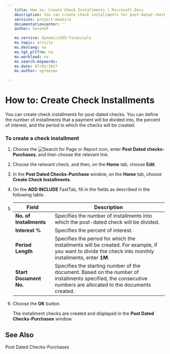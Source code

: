 ```yaml
---
    title: How to: Create Check Installments | Microsoft Docs
    description: You can create check installments for post-dated checks. You can define the number of installments that a payment will be divided into, the percent of interest, and the period in which the checks will be created.
    services: project-madeira
    documentationcenter: ''
    author: SorenGP

    ms.service: dynamics365-financials
    ms.topic: article
    ms.devlang: na
    ms.tgt_pltfrm: na
    ms.workload: na
    ms.search.keywords:
    ms.date: 07/01/2017
    ms.author: sgroespe

---
```

# How to: Create Check Installments
You can create check installments for post-dated checks. You can define the number of installments that a payment will be divided into, the percent of interest, and the period in which the checks will be created.  
  
### To create a check installment  
  
1.  Choose the ![Search for Page or Report](media/ui-search/search_small.png "Search for Page or Report icon") icon, enter **Post Dated checks-Purchases**, and then choose the relevant link.  
  
2.  Choose the relevant check, and then, on the **Home** tab, choose **Edit**.  
  
3.  In the **Post Dated Checks-Purchase** window, on the **Home** tab, choose **Create Check Installments**.  
  
4.  On the **ADD INCLUDE<!--[!INCLUDE[bp_optionsheading](../../includes/bp_optionsheading_md.md)]-->** FastTab, fill in the fields as described in the following table.  
  
5.  |Field|Description|  
    |---------------------------------|---------------------------------------|  
    |**No. of Installments**|Specifies the number of installments into which the post-dated check will be divided.|  
    |**Interest %**|Specifies the percent of interest.|  
    |**Period Length**|Specifies the period for which the installments will be created. For example, if you want to divide the check into monthly installments, enter **1M**.|  
    |**Start Document No.**|Specifies the starting number of the document. Based on the number of installments specified, the consecutive numbers are allocated to the documents created.|  
  
6.  Choose the **OK** button.  
  
     The installment checks are created and displayed in the **Post Dated Checks-Purchases** window.  
  
## See Also  
 Post Dated Checks-Purchases
